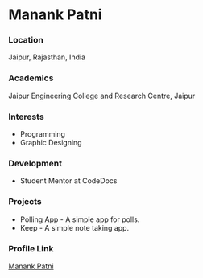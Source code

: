 # Manank Patni 

### Location

Jaipur, Rajasthan, India

### Academics

Jaipur Engineering College and Research Centre, Jaipur

### Interests

- Programming
- Graphic Designing

### Development

- Student Mentor at CodeDocs

### Projects

- Polling App - A simple app for polls.
- Keep - A simple note taking app.

### Profile Link

[Manank Patni](https://github.com/Man-Jain)
